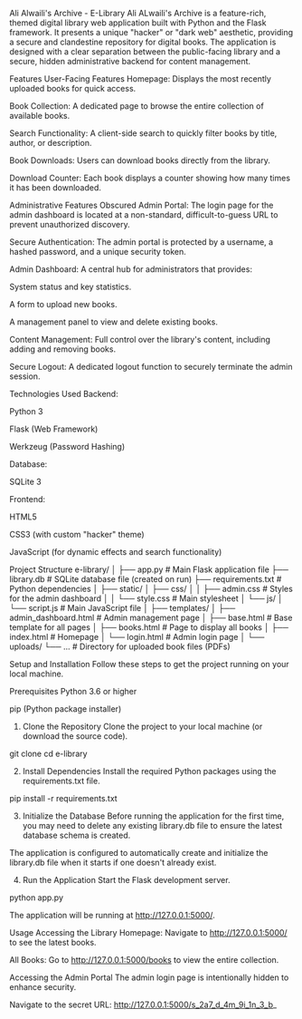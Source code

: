 Ali Alwaili's Archive - E-Library
Ali ALwaili's Archive is a feature-rich, themed digital library web application built with Python and the Flask framework. It presents a unique "hacker" or "dark web" aesthetic, providing a secure and clandestine repository for digital books. The application is designed with a clear separation between the public-facing library and a secure, hidden administrative backend for content management.

Features
User-Facing Features
Homepage: Displays the most recently uploaded books for quick access.

Book Collection: A dedicated page to browse the entire collection of available books.

Search Functionality: A client-side search to quickly filter books by title, author, or description.

Book Downloads: Users can download books directly from the library.

Download Counter: Each book displays a counter showing how many times it has been downloaded.

Administrative Features
Obscured Admin Portal: The login page for the admin dashboard is located at a non-standard, difficult-to-guess URL to prevent unauthorized discovery.

Secure Authentication: The admin portal is protected by a username, a hashed password, and a unique security token.

Admin Dashboard: A central hub for administrators that provides:

System status and key statistics.

A form to upload new books.

A management panel to view and delete existing books.

Content Management: Full control over the library's content, including adding and removing books.

Secure Logout: A dedicated logout function to securely terminate the admin session.

Technologies Used
Backend:

Python 3

Flask (Web Framework)

Werkzeug (Password Hashing)

Database:

SQLite 3

Frontend:

HTML5

CSS3 (with custom "hacker" theme)

JavaScript (for dynamic effects and search functionality)

Project Structure
e-library/
│
├── app.py                  # Main Flask application file
├── library.db              # SQLite database file (created on run)
├── requirements.txt        # Python dependencies
│
├── static/
│   ├── css/
│   │   ├── admin.css       # Styles for the admin dashboard
│   │   └── style.css       # Main stylesheet
│   └── js/
│       └── script.js       # Main JavaScript file
│
├── templates/
│   ├── admin_dashboard.html  # Admin management page
│   ├── base.html             # Base template for all pages
│   ├── books.html            # Page to display all books
│   ├── index.html            # Homepage
│   └── login.html            # Admin login page
│
└── uploads/
    └── ...                   # Directory for uploaded book files (PDFs)


Setup and Installation
Follow these steps to get the project running on your local machine.

Prerequisites
Python 3.6 or higher

pip (Python package installer)

1. Clone the Repository
Clone the project to your local machine (or download the source code).

git clone <your-repository-url>
cd e-library


2. Install Dependencies
Install the required Python packages using the requirements.txt file.

pip install -r requirements.txt


3. Initialize the Database
Before running the application for the first time, you may need to delete any existing library.db file to ensure the latest database schema is created.

The application is configured to automatically create and initialize the library.db file when it starts if one doesn't already exist.

4. Run the Application
Start the Flask development server.

python app.py


The application will be running at http://127.0.0.1:5000/.

Usage
Accessing the Library
Homepage: Navigate to http://127.0.0.1:5000/ to see the latest books.

All Books: Go to http://127.0.0.1:5000/books to view the entire collection.

Accessing the Admin Portal
The admin login page is intentionally hidden to enhance security.

Navigate to the secret URL:
http://127.0.0.1:5000/s_2a7_d_4m_9i_1n_3_b_

